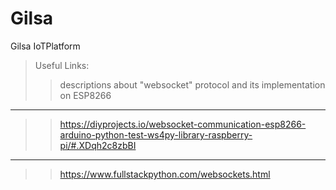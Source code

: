 # Gilsa
Gilsa IoTPlatform
> Useful Links:
>> descriptions about "websocket" protocol and its implementation on ESP8266
---
>> https://diyprojects.io/websocket-communication-esp8266-arduino-python-test-ws4py-library-raspberry-pi/#.XDqh2c8zbBI
---
>> https://www.fullstackpython.com/websockets.html
